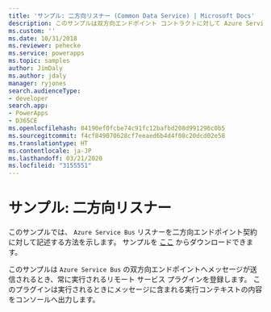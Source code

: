 ```yaml
---
title: 'サンプル: 二方向リスナー (Common Data Service) | Microsoft Docs'
description: このサンプルは双方向エンドポイント コントラクトに対して Azure Service Bus リスナーを記述する方法を示します。
ms.custom: ''
ms.date: 10/31/2018
ms.reviewer: pehecke
ms.service: powerapps
ms.topic: samples
author: JimDaly
ms.author: jdaly
manager: ryjones
search.audienceType:
- developer
search.app:
- PowerApps
- D365CE
ms.openlocfilehash: 84190ef0fcbe74c91fc12bafbd208d991296c0b5
ms.sourcegitcommit: f4cf849070628cf7eeaed6b4d4f08c20dcd02e58
ms.translationtype: HT
ms.contentlocale: ja-JP
ms.lasthandoff: 03/21/2020
ms.locfileid: "3155551"
---
```

# <a name="sample-two-way-listener"></a>サンプル: 二方向リスナー

<!-- https://docs.microsoft.com/dynamics365/customer-engagement/developer/sample-two-way-listener -->

このサンプルでは、 `Azure Service Bus` リスナーを二方向エンドポイント契約に対して記述する方法を示します。 サンプルを [ここ](https://github.com/Microsoft/PowerApps-Samples/tree/master/cds/orgsvc/C%23/TwoWayListener) からダウンロードできます。

このサンプルは `Azure Service Bus` の双方向エンドポイントへメッセージが送信されるとき、常に実行されるリモート サービス プラグインを登録します。 このプラグインは実行されるときにメッセージに含まれる実行コンテキストの内容をコンソールへ出力します。
